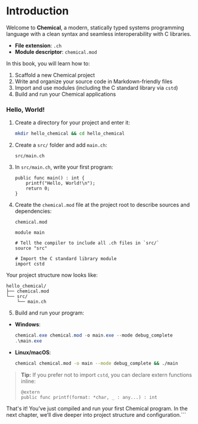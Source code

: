 # Introduction

Welcome to **Chemical**, a modern, statically typed systems programming language with a clean syntax and seamless interoperability with C libraries.

- **File extension**: `.ch`
- **Module descriptor**: `chemical.mod`

In this book, you will learn how to:

1. Scaffold a new Chemical project
2. Write and organize your source code in Markdown-friendly files
3. Import and use modules (including the C standard library via `cstd`)
4. Build and run your Chemical applications

### Hello, World!

1. Create a directory for your project and enter it:

   ```bash
   mkdir hello_chemical && cd hello_chemical
   ```

2. Create a `src/` folder and add `main.ch`:

   ```text
   src/main.ch
   ```

3. In `src/main.ch`, write your first program:

   ```ch
   public func main() : int {
       printf("Hello, World!\n");
       return 0;
   }
   ```

4. Create the `chemical.mod` file at the project root to describe sources and dependencies:

   ```text
   chemical.mod
   ```

   ```
   module main

   # Tell the compiler to include all .ch files in `src/`
   source "src"

   # Import the C standard library module
   import cstd
   ```

Your project structure now looks like:

```
hello_chemical/
├── chemical.mod
└── src/
    └── main.ch
```

5. Build and run your program:

* **Windows**:

  ```powershell
  chemical.exe chemical.mod -o main.exe --mode debug_complete
  .\main.exe
  ```

* **Linux/macOS**:

  ```bash
  chemical chemical.mod -o main --mode debug_complete && ./main
  ```

> **Tip:** If you prefer not to import `cstd`, you can declare extern functions inline:
>
> ```ch
> @extern
> public func printf(format: *char, _ : any...) : int
> ```

That's it! You’ve just compiled and run your first Chemical program. In the next chapter, we’ll dive deeper into project structure and configuration.\`\`\`